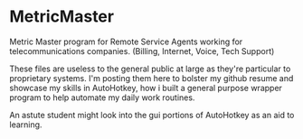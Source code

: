 # MetricMaster

Metric Master program for Remote Service Agents working for telecommunications companies. (Billing, Internet, Voice, Tech Support)

These files are useless to the general public at large as they're particular to proprietary systems. I'm posting them here to bolster my github resume and showcase my skills in AutoHotkey, how i built a general purpose wrapper program to help automate my daily work routines.

An astute student might look into the gui portions of AutoHotkey as an aid to learning.
